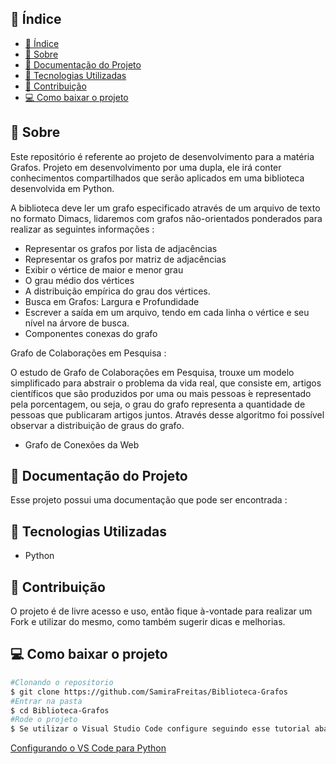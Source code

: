 
## 📜 Índice
- [📜 Índice](#-índice)
- [📝 Sobre](#-sobre)
- [👀 Documentação do Projeto](#-documentação-do-projeto)
- [👾 Tecnologias Utilizadas](#-tecnologias-utilizadas)
- [💞 Contribuição](#-contribuição)
- [💻 Como baixar o projeto](#-como-baixar-o-projeto)


## 📝 Sobre 
Este repositório é referente ao projeto de desenvolvimento para a matéria Grafos. Projeto em desenvolvimento por uma dupla, ele irá conter conhecimentos compartilhados que serão aplicados em uma biblioteca desenvolvida em Python.

A biblioteca deve ler um grafo especificado através de um arquivo de texto no formato Dimacs, lidaremos com grafos não-orientados ponderados para realizar as seguintes informações : 
- Representar os grafos  por lista de adjacências 
- Representar os grafos  por matriz de adjacências
- Exibir o vértice de maior e menor grau
- O grau médio dos vértices 
- A distribuição empírica do grau dos vértices.
- Busca em Grafos: Largura e Profundidade 
- Escrever a saída em um arquivo, tendo em cada linha o vértice e seu nível na  árvore de busca.
- Componentes conexas do grafo

Grafo de Colaborações em Pesquisa :

O estudo  de  Grafo  de  Colaborações  em  Pesquisa, trouxe um modelo simplificado para abstrair o problema da vida real, que consiste em, artigos científicos que são produzidos por uma ou mais pessoas ́e representado pela porcentagem, ou seja, o grau do grafo representa a quantidade de pessoas que publicaram artigos juntos. Através desse algoritmo foi possível observar a distribuição de graus do grafo.
- Grafo de Conexões da Web

## 👀 Documentação do Projeto

Esse projeto possui uma documentação que pode ser encontrada : 


## 👾 Tecnologias Utilizadas 
- Python 

## 💞 Contribuição

 O projeto é de livre acesso e uso, então fique à-vontade para realizar um Fork e utilizar do mesmo, como também sugerir dicas e melhorias.
  
## 💻 Como baixar o projeto 

```bash
#Clonando o repositorio 
$ git clone https://github.com/SamiraFreitas/Biblioteca-Grafos
#Entrar na pasta
$ cd Biblioteca-Grafos 
#Rode o projeto 
$ Se utilizar o Visual Studio Code configure seguindo esse tutorial abaixo: 

```
[Configurando o VS Code para Python](https://www.youtube.com/watch?v=ZQ60SJDACuc)
